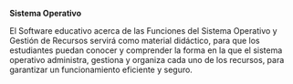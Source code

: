 **Sistema Operativo**

El Software educativo acerca de las Funciones del Sistema Operativo y Gestión de Recursos servirá como material didáctico, para que los estudiantes puedan conocer y comprender la forma en la que el sistema operativo administra, gestiona y organiza cada uno de los recursos, para garantizar un funcionamiento eficiente y seguro.
